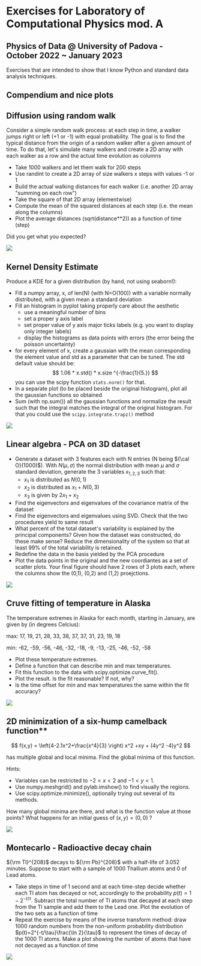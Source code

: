 # Exercises for Laboratory of Computational Physics mod. A 
## Physics of Data @ University of Padova - October 2022 ~ January 2023

Exercises that are intended to show that I know Python and standard data analysis techniques.

## Compendium and nice plots

## Diffusion using random walk

Consider a simple random walk process: at each step in time, a walker jumps right or left (+1 or -1) with equal probability. The goal is to find the typical distance from the origin of a random walker after a given amount of time. 
To do that, let's simulate many walkers and create a 2D array with each walker as a row and the actual time evolution as columns

  * Take 1000 walkers and let them walk for 200 steps
  * Use randint to create a 2D array of size walkers x steps with values -1 or 1
  * Build the actual walking distances for each walker (i.e. another 2D array "summing on each row")
  * Take the square of that 2D array (elementwise)
  * Compute the mean of the squared distances at each step (i.e. the mean along the columns)
  * Plot the average distances (sqrt(distance\*\*2)) as a function of time (step)
  
Did you get what you expected?

<img src="imgs/random_walk.png">

## Kernel Density Estimate

Produce a KDE for a given distribution (by hand, not using seaborn!):

* Fill a numpy array, x,  of len(N) (with N=O(100)) with a variable normally distributed, with a given mean a standard deviation
* Fill an histogram in pyplot taking properly care about the aesthetic
   * use a meaningful number of bins
   * set a proper y axis label
   * set proper value of y axis major ticks labels (e.g. you want to display only integer labels)
   * display the histograms as data points with errors (the error being the poisson uncertainty)
* for every element of x, create a gaussian with the mean corresponding the element value and std as a parameter that can be tuned. The std default value should be:
$$ 1.06 * x.std() * x.size ^{-\frac{1}{5.}} $$
you can use the scipy function `stats.norm()` for that.
* In a separate plot (to be placed beside the original histogram), plot all the gaussian functions so obtained
* Sum (with np.sum()) all the gaussian functions and normalize the result such that the integral matches the integral of the original histogram. For that you could use the `scipy.integrate.trapz()` method

<img src="imgs/scipy.png">


## Linear algebra - PCA on 3D dataset

* Generate a dataset with 3 features each with N entries (N being ${\cal O}(1000)$). With $N(\mu,\sigma)$ the normal distribution with mean $\mu$ and $\sigma$  standard deviation, generate the 3 variables $x_{1,2,3}$ such that:
    * $x_1$ is distributed as $N(0,1)$
    * $x_2$ is distributed as $x_1+N(0,3)$
    * $x_3$ is given by $2x_1+x_2$
* Find the eigenvectors and eigenvalues of the covariance matrix of the dataset
* Find the eigenvectors and eigenvalues using SVD. Check that the two procedures yield to same result
* What percent of the total dataset's variability is explained by the principal components? Given how the dataset was constructed, do these make sense? Reduce the dimensionality of the system so that at least 99% of the total variability is retained.
* Redefine the data in the basis yielded by the PCA procedure
* Plot the data points in the original and the new coordiantes as a set of scatter plots. Your final figure should have 2 rows of 3 plots each, where the columns show the (0,1), (0,2) and (1,2) proejctions.


<img src="imgs/pca.png">

## Cruve fitting of temperature in Alaska

The temperature extremes in Alaska for each month, starting in January, are given by (in degrees Celcius):

max:  17,  19,  21,  28,  33,  38, 37,  37,  31,  23,  19,  18

min: -62, -59, -56, -46, -32, -18, -9, -13, -25, -46, -52, -58

* Plot these temperature extremes.
* Define a function that can describe min and max temperatures. 
* Fit this function to the data with scipy.optimize.curve_fit().
* Plot the result. Is the fit reasonable? If not, why?
* Is the time offset for min and max temperatures the same within the fit accuracy?

<img src="imgs/curve_fit.png">

## 2D minimization of a six-hump camelback function** 

$$
f(x,y) = \left(4-2.1x^2+\frac{x^4}{3} \right) x^2 +xy + (4y^2 -4)y^2
$$

has multiple global and local minima. Find the global minima of this function.

Hints:

* Variables can be restricted to $-2 < x < 2$ and $-1 < y < 1$.
* Use numpy.meshgrid() and pylab.imshow() to find visually the regions.
* Use scipy.optimize.minimize(), optionally trying out several of its methods.

How many global minima are there, and what is the function value at those points? What happens for an initial guess of $(x, y) = (0, 0)$ ?

<img src="imgs/minimize.png">

## Montecarlo - Radioactive decay chain

${\rm Tl}^{208}$ decays to ${\rm Pb}^{208}$ with a half-life of 3.052 minutes. Suppose to start with a sample of 1000 Thallium atoms and 0 of Lead atoms.

* Take steps in time of 1 second and at each time-step decide whether each Tl atom has decayed or not, accordingly to the probability $p(t)=1-2^{-t/\tau}$. Subtract the total number of Tl atoms that decayed at each step from the Tl sample and add them to the Lead one. Plot the evolution of the two sets as a function of time  
* Repeat the exercise by means of the inverse transform method: draw 1000 random numbers from the non-uniform probability distribution $p(t)=2^{-t/\tau}\frac{\ln 2}{\tau}$ to represent the times of decay of the 1000 Tl atoms. Make a plot showing the number of atoms that have not decayed as a function of time

<img src="imgs/mc.png">